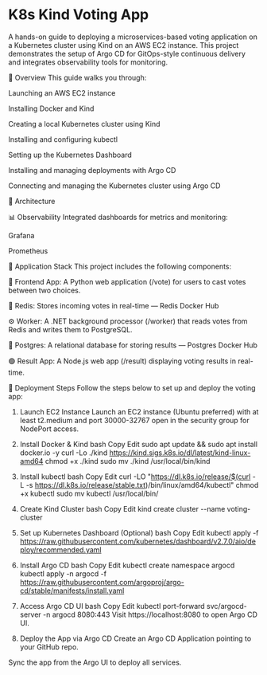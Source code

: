 # K8s Kind Voting App
A hands-on guide to deploying a microservices-based voting application on a Kubernetes cluster using Kind on an AWS EC2 instance. This project demonstrates the setup of Argo CD for GitOps-style continuous delivery and integrates observability tools for monitoring.

🚀 Overview
This guide walks you through:

Launching an AWS EC2 instance

Installing Docker and Kind

Creating a local Kubernetes cluster using Kind

Installing and configuring kubectl

Setting up the Kubernetes Dashboard

Installing and managing deployments with Argo CD

Connecting and managing the Kubernetes cluster using Argo CD

🧠 Architecture


📊 Observability
Integrated dashboards for metrics and monitoring:

Grafana



Prometheus



🧩 Application Stack
This project includes the following components:

🔵 Frontend App: A Python web application (/vote) for users to cast votes between two choices.

🧠 Redis: Stores incoming votes in real-time — Redis Docker Hub

⚙️ Worker: A .NET background processor (/worker) that reads votes from Redis and writes them to PostgreSQL.

🐘 Postgres: A relational database for storing results — Postgres Docker Hub

🟢 Result App: A Node.js web app (/result) displaying voting results in real-time.

🚀 Deployment Steps
Follow the steps below to set up and deploy the voting app:

1. Launch EC2 Instance
Launch an EC2 instance (Ubuntu preferred) with at least t2.medium and port 30000-32767 open in the security group for NodePort access.

2. Install Docker & Kind
bash
Copy
Edit
sudo apt update && sudo apt install docker.io -y
curl -Lo ./kind https://kind.sigs.k8s.io/dl/latest/kind-linux-amd64
chmod +x ./kind
sudo mv ./kind /usr/local/bin/kind
3. Install kubectl
bash
Copy
Edit
curl -LO "https://dl.k8s.io/release/$(curl -L -s https://dl.k8s.io/release/stable.txt)/bin/linux/amd64/kubectl"
chmod +x kubectl
sudo mv kubectl /usr/local/bin/
4. Create Kind Cluster
bash
Copy
Edit
kind create cluster --name voting-cluster
5. Set up Kubernetes Dashboard (Optional)
bash
Copy
Edit
kubectl apply -f https://raw.githubusercontent.com/kubernetes/dashboard/v2.7.0/aio/deploy/recommended.yaml
6. Install Argo CD
bash
Copy
Edit
kubectl create namespace argocd
kubectl apply -n argocd -f https://raw.githubusercontent.com/argoproj/argo-cd/stable/manifests/install.yaml
7. Access Argo CD UI
bash
Copy
Edit
kubectl port-forward svc/argocd-server -n argocd 8080:443
Visit https://localhost:8080 to open Argo CD UI.

8. Deploy the App via Argo CD
Create an Argo CD Application pointing to your GitHub repo.

Sync the app from the Argo UI to deploy all services.

